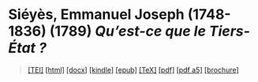 # Siéyès, Emmanuel Joseph (1748-1836) (1789)  <em>Qu’est-ce que le Tiers-État ?</em> 

>  <a target="_blank" title="Source XML/TEI" class="mime48 tei" href="https://hurlus.github.io/tei/sieyes1789_tiers-etat.xml">[TEI]</a>  <a target="_blank" title="HTML une page" class="mime48 html" href="https://hurlus.github.io/sieyes1789_tiers-etat/sieyes1789_tiers-etat.html">[html]</a>  <a target="_blank" title="Bureautique (LibreOffice, MS.Word)" class="mime48 docx" href="https://hurlus.github.io/sieyes1789_tiers-etat/sieyes1789_tiers-etat.docx">[docx]</a>  <a target="_blank" title="Amazon.kindle" class="mime48 mobi" href="https://hurlus.github.io/sieyes1789_tiers-etat/sieyes1789_tiers-etat.mobi">[kindle]</a>  <a target="_blank" title="EPUB, pour liseuses et téléphones" class="mime48 epub" href="https://hurlus.github.io/sieyes1789_tiers-etat/sieyes1789_tiers-etat.epub">[epub]</a>  <a target="_blank" title="LaTeX" class="mime48 tex" href="https://hurlus.github.io/sieyes1789_tiers-etat/sieyes1789_tiers-etat.tex">[TeX]</a>  <a target="_blank" title="PDF à imprimer, A4 2 colonnes" class="mime48 pdf" href="https://hurlus.github.io/sieyes1789_tiers-etat/sieyes1789_tiers-etat.pdf">[pdf]</a>  <a target="_blank" title="PDF à lire, A5 une colonne" class="mime48 a5" href="https://hurlus.github.io/sieyes1789_tiers-etat/sieyes1789_tiers-etat_a5.pdf">[pdf a5]</a>  <a target="_blank" title="Brochure à agrafer, pdf imposé pour imprimante recto/verso" class="mime48 brochure" href="https://hurlus.github.io/sieyes1789_tiers-etat/sieyes1789_tiers-etat_brochure.pdf">[brochure]</a> 
